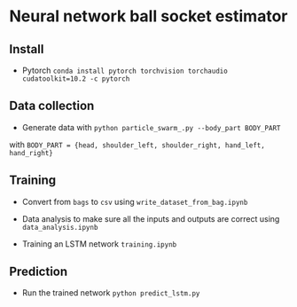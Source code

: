 # Neural network ball socket estimator

## Install

* Pytorch `conda install pytorch torchvision torchaudio cudatoolkit=10.2 -c pytorch`

## Data collection

* Generate data with `python particle_swarm_.py --body_part BODY_PART`
  
 with `BODY_PART = {head, shoulder_left, shoulder_right, hand_left, hand_right}`

## Training

* Convert from `bags` to `csv` using `write_dataset_from_bag.ipynb`

* Data analysis to make sure all the inputs and outputs are correct using `data_analysis.ipynb`

* Training an LSTM network `training.ipynb`

## Prediction

* Run the trained network `python predict_lstm.py`

